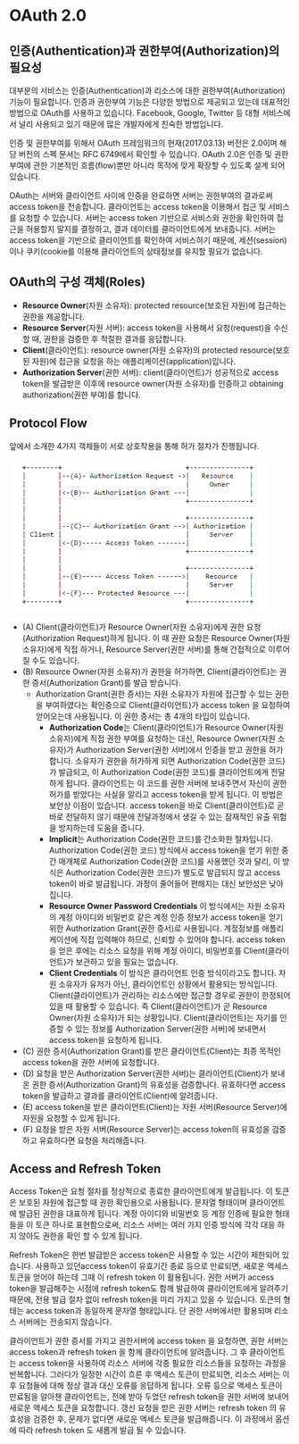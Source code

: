 # OAuth 2.0 
## 인증(Authentication)과 권한부여(Authorization)의 필요성
대부분의 서비스는 인증(Authentication)과 리소스에 대한 권한부여(Authorization)기능이 필요합니다. 인증과 권한부여 기능은 다양한 방법으로 제공되고 있는데 대표적인 방법으로 OAuth를 사용하고 있습니다. Facebook, Google, Twitter 등 대형 서비스에서 널리 사용되고 있기 때문에 많은 개발자에게 친숙한 방법입니다.

인증 및 권한부여를 위해서 OAuth 프레임워크의 현재(2017.03.13) 버전은 2.0이며 해당 버전의 스펙 문서는 RFC 6749에서 확인할 수 있습니다. OAuth 2.0은 인증 및 권한부여에 관한 기본적인 흐름(flow)뿐만 아니라 목적에 맞게 확장할 수 있도록 설계 되어 있습니다.

OAuth는 서버와 클라이언트 사이에 인증을 완료하면 서버는 권한부여의 결과로써 access token을 전송합니다. 클라이언트는 access token을 이용해서 접근 및 서비스를 요청할 수 있습니다. 서버는 access token 기반으로 서비스와 권한을 확인하여 접근을 허용할지 말지를 결정하고, 결과 데이터를 클라이언트에게 보내줍니다. 서버는 access token을 기반으로 클라이언트를 확인하여 서비스하기 때문에, 세션(session)이나 쿠키(cookie를 이용해 클라이언트의 상태정보를 유지할 필요가 없습니다.

## OAuth의 구성 객체(Roles)
- **Resource Owner**(자원 소유자): protected resource(보호된 자원)에 접근하는 권한을 제공합니다.
- **Resource Server**(자원 서버): access token을 사용해서 요청(request)을 수신할 때, 권한을 검증한 후 적절한 결과를 응답합니다.
- **Client**(클라이언트): resource owner(자원 소유자)의 protected resource(보호된 자원)에 접근을 요청을 하는 애플리케이션(application)입니다.
- **Authorization Server**(권한 서버): client(클라이언트)가 성공적으로 access token을 발급받은 이후에 resource owner(자원 소유자)를 인증하고 obtaining authorization(권한 부여)를 합니다.

## Protocol Flow
앞에서 소개한 4가지 객체들이 서로 상호작용을 통해 허가 절차가 진행됩니다.

![oauth2 protocol flow](oauth2-protocol-flow.png)

- (A) Client(클라이언트)가 Resource Owner(자원 소유자)에게 권한 요청(Authorization Request)하게 됩니다. 이 때 권한 요청은 Resource Owner(자원 소유자)에게 직접 하거나, Resource Server(권한 서버)를 통해 간접적으로 이루어 질 수도 있습니다.
- (B) Resource Owner(자원 소유자)가 권한을 허가하면, Client(클라이언트)는 권한 증서(Authorization Grant)를 발급 받습니다.
    - Authorization Grant(권한 증서)는 자원 소유자가 자원에 접근할 수 있는 권한을 부여하였다는 확인증으로 Client(클라이언트)가 access token 을 요청하여 얻어오는데 사용됩니다. 이 권한 증서는 총 4개의 타입이 있습니다.
        - **Authorization Code**는 Client(클라이언트)가 Resource Owner(자원 소유자)에게 직접 권한 부여를 요청하는 대신, Resource Owner(자원 소유자)가 Authorization Server(권한 서버)에서 인증을 받고 권한을 허가 합니다. 소유자가 권한을 허가하게 되면 Authorization Code(권한 코드)가 발급되고, 이 Authorization Code(권한 코드)를 클라이언트에게 전달하게 됩니다. 클라이언트는 이 코드를 권한 서버에 보내주면서 자신이 권한 허가를 받았다는 사실을 알리고 access token을 받게 됩니다. 이 방법은 보안상 이점이 있습니다. access token을 바로 Client(클라이언트)로 곧바로 전달하지 않기 때문에 전달과정에서 생길 수 있는 잠재적인 유출 위험을 방지하는데 도움을 줍니다.
        - **Implicit**는 Authorization Code(권한 코드)를 간소화한 절차입니다. Authorization Code(권한 코드) 방식에서 access token을 얻기 위한 중간 매개체로 Authorization Code(권한 코드)를 사용했던 것과 달리, 이 방식은 Authorization Code(권한 코드)가 별도로 발급되지 않고 access token이 바로 발급됩니다. 과정이 줄어들어 편해지는 대신 보안성은 낮아집니다.
        - **Resource Owner Password Credentials** 이 방식에서는 자원 소유자의 계정 아이디와 비밀번호 같은 계정 인증 정보가 access token을 얻기 위한 Authorization Grant(권한 증서)로 사용됩니다. 계정정보를 애플리케이션에 직접 입력해야 하므로, 신뢰할 수 있어야 합니다. access token 을 얻은 후에는 리소스 요청을 위해 계정 아이디, 비밀번호를 Client(클라이언트)가 보관하고 있을 필요는 없습니다.
        - **Client Credentials** 이 방식은 클라이언트 인증 방식이라고도 합니다. 자원 소유자가 유저가 아닌, 클라이언트인 상황에서 활용되는 방식입니다. Client(클라이언트)가 관리하는 리소스에만 접근할 경우로 권한이 한정되어 있을 때 활용할 수 있습니다. 즉 Client(클라이언트)가 곧 Resource Owner(자원 소유자)가 되는 상황입니다. Client(클라이언트)는 자기를 인증할 수 있는 정보를 Authorization Server(권한 서버)에 보내면서 access token을 요청하게 됩니다.
- (C) 권한 증서(Authorization Grant)를 받은 클라이언트(Client)는 최종 목적인 access token을 권한 서버에 요청합니다.
- (D) 요청을 받은 Authorization Server(권한 서버)는 클라이언트(Client)가 보내온 권한 증서(Authorization Grant)의 유효성을 검증합니다. 유효하다면 access token을 발급하고 결과를 클라이언트(Client)에 알려줍니다.
- (E) access token을 받은 클라이언트(Client)는 자원 서버(Resource Server)에 자원을 요청할 수 있게 됩니다.
- (F) 요청을 받은 자원 서버(Resource Server)는 access token의 유효성을 검증하고 유효하다면 요청을 처리해줍니다.

## Access and Refresh Token
Access Token은 요청 절차를 정상적으로 종료한 클라이언트에게 발급됩니다. 이 토큰은 보호된 자원에 접근할 때 권한 확인용으로 사용됩니다. 문자열 형태이며 클라이언트에 발급된 권한을 대표하게 됩니다. 계정 아이디와 비밀번호 등 계정 인증에 필요한 형태들을 이 토큰 하나로 표현함으로써, 리소스 서버는 여러 가지 인증 방식에 각각 대응 하지 않아도 권한을 확인 할 수 있게 됩니다.

Refresh Token은 한번 발급받은 access token은 사용할 수 있는 시간이 제한되어 있습니다. 사용하고 있던access token이 유효기간 종료 등으로 만료되면, 새로운 액세스 토큰을 얻어야 하는데 그때 이 refresh token 이 활용됩니다. 권한 서버가 access token을 발급해주는 시점에 refresh token도 함께 발급하여 클라이언트에게 알려주기 때문에, 전용 발급 절차 없이 refresh token을 미리 가지고 있을 수 있습니다. 토큰의 형태는 access token과 동일하게 문자열 형태입니다. 단 권한 서버에서만 활용되며 리소스 서버에는 전송되지 않습니다.

클라이언트가 권한 증서를 가지고 권한서버에 access token 을 요청하면, 권한 서버는 access token과 refresh token 을 함께 클라이언트에 알려줍니다. 그 후 클라이언트는 access token을 사용하여 리소스 서버에 각종 필요한 리소스들을 요청하는 과정을 반복합니다. 그러다가 일정한 시간이 흐른 후 액세스 토큰이 만료되면, 리소스 서버는 이후 요청들에 대해 정상 결과 대신 오류를 응답하게 됩니다. 오류 등으로 액세스 토큰이 만료됨을 알아챈 클라이언트는, 전에 받아 두었던 refresh token을 권한 서버에 보내어 새로운 액세스 토큰을 요청합니다. 갱신 요청을 받은 권한 서버는 refresh token 의 유효성을 검증한 후, 문제가 없다면 새로운 액세스 토큰을 발급해줍니다. 이 과정에서 옵션에 따라 refresh token 도 새롭게 발급 될 수 있습니다.